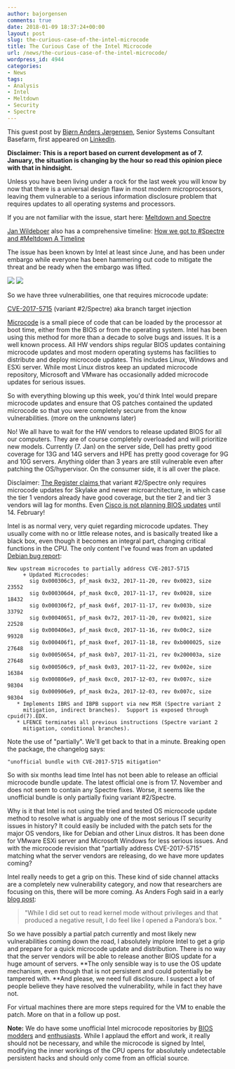 ```yaml
---
author: bajorgensen
comments: true
date: 2018-01-09 18:37:24+00:00
layout: post
slug: the-curious-case-of-the-intel-microcode
title: The Curious Case of the Intel Microcode
url: /news/the-curious-case-of-the-intel-microcode/
wordpress_id: 4944
categories:
- News
tags:
- Analysis
- Intel
- Meltdown
- Security
- Spectre
---
```


This guest post by [Bjørn Anders Jørgensen](https://twitter.com/bajorgensen), Senior Systems Consultant Basefarm, first appeared on [LinkedIn](https://www.linkedin.com/pulse/curious-case-intel-microcode-bjørn-anders-jørgensen/).

**Disclaimer: This is a report based on current development as of 7. January, the situation is changing by the hour so read this opinion piece with that in hindsight.**


Unless you have been living under a rock for the last week you will know by now that there is a universal design flaw in most modern microprocessors, leaving them vulnerable to a serious information disclosure problem that requires updates to all operating systems and processors.

If you are not familiar with the issue, start here: [Meltdown and Spectre](https://spectreattack.com)

[Jan Wildeboer](https://plus.google.com/+jwildeboer) also has a comprehensive timeline: [How we got to #Spectre and #Meltdown A Timeline](https://plus.google.com/+jwildeboer/posts/jj6a9JUaovP)

The issue has been known by Intel at least since June, and has been under embargo while everyone has been hammering out code to mitigate the threat and be ready when the embargo was lifted.

<!--more-->

![](/img/spectre-text-252x300.png) ![](/img/meltdown-text-154x300.png)


So we have three vulnerabilities, one that requires microcode update:

[CVE-2017-5715](https://cve.mitre.org/cgi-bin/cvename.cgi?name=CVE-2017-5715) (variant #2/Spectre) aka branch target injection

[Microcode](https://en.wikipedia.org/wiki/Microcode) is a small piece of code that can be loaded by the processor at boot time, either from the BIOS or from the operating system. Intel has been using this method for more than a decade to solve bugs and issues. It is a well known process. All HW vendors ships regular BIOS updates containing microcode updates and most modern operating systems has facilities to distribute and deploy microcode updates. This includes Linux, Windows and ESXi server. While most Linux distros keep an updated microcode repository, Microsoft and VMware has occasionally added microcode updates for serious issues.

So with everything blowing up this week, you'd think Intel would prepare microcode updates and ensure that OS patches contained the updated microcode so that you were completely secure from the know vulnerabilities. (more on the unknowns later)

No! We all have to wait for the HW vendors to release updated BIOS for all our computers. They are of course completely overloaded and will prioritize new models. Currently (7. Jan) on the server side, Dell has pretty good coverage for 13G and 14G servers and HPE has pretty good coverage for 9G and 10G servers. Anything older than 3 years are still vulnerable even after patching the OS/hypervisor. On the consumer side, it is all over the place.

Disclaimer: [The Register claims ](https://www.theregister.co.uk/2018/01/05/spectre_flaws_explained/)that variant #2/Spectre only requires microcode updates for Skylake and newer microarchitecture, in which case the tier 1 vendors already have good coverage, but the tier 2 and tier 3 vendors will lag for months. Even [Cisco is not planning BIOS updates](https://tools.cisco.com/security/center/content/CiscoSecurityAdvisory/cisco-sa-20180104-cpusidechannel) until 14. February!

Intel is as normal very, very quiet regarding microcode updates. They usually come with no or little release notes, and is basically treated like a black box, even though it becomes an integral part, changing critical functions in the CPU. The only content I've found was from an updated [Debian bug report](https://bugs.debian.org/cgi-bin/bugreport.cgi?bug=886367):



    New upstream microcodes to partially address CVE-2017-5715
         + Updated Microcodes:
           sig 0x000306c3, pf_mask 0x32, 2017-11-20, rev 0x0023, size 23552
           sig 0x000306d4, pf_mask 0xc0, 2017-11-17, rev 0x0028, size 18432
           sig 0x000306f2, pf_mask 0x6f, 2017-11-17, rev 0x003b, size 33792
           sig 0x00040651, pf_mask 0x72, 2017-11-20, rev 0x0021, size 22528
           sig 0x000406e3, pf_mask 0xc0, 2017-11-16, rev 0x00c2, size 99328
           sig 0x000406f1, pf_mask 0xef, 2017-11-18, rev 0xb000025, size 27648
           sig 0x00050654, pf_mask 0xb7, 2017-11-21, rev 0x200003a, size 27648
           sig 0x000506c9, pf_mask 0x03, 2017-11-22, rev 0x002e, size 16384
           sig 0x000806e9, pf_mask 0xc0, 2017-12-03, rev 0x007c, size 98304
           sig 0x000906e9, pf_mask 0x2a, 2017-12-03, rev 0x007c, size 98304
       * Implements IBRS and IBPB support via new MSR (Spectre variant 2
         mitigation, indirect branches).  Support is exposed through cpuid(7).EDX.
       * LFENCE terminates all previous instructions (Spectre variant 2
         mitigation, conditional branches).



Note the use of "partially". We'll get back to that in a minute. Breaking open the package, the changelog says:



    "unofficial bundle with CVE-2017-5715 mitigation"




So with six months lead time Intel has not been able to release an official microcode bundle update. The latest official one is from 17. November and does not seem to contain any Spectre fixes. Worse, it seems like the unofficial bundle is only partially fixing variant #2/Spectre.

Why is it that Intel is not using the tried and tested OS microcode update method to resolve what is arguably one of the most serious IT security issues in history? It could easily be included with the patch sets for the major OS vendors, like for Debian and other Linux distros. It has been done for VMware ESXi server and Microsoft Windows for less serious issues. And with the microcode revision that "partially address CVE-2017-5715" matching what the server vendors are releasing, do we have more updates coming?

Intel really needs to get a grip on this. These kind of side channel attacks are a completely new vulnerability category, and now that researchers are focusing on this, there will be more coming. As Anders Fogh said in a early [blog post](https://cyber.wtf/2017/07/28/negative-result-reading-kernel-memory-from-user-mode/):



<blockquote>"While I did set out to read kernel mode without privileges and that produced a negative result, I do feel like I opened a Pandora’s box. "</blockquote>



So we have possibly a partial patch currently and most likely new vulnerabilities coming down the road, I absolutely implore Intel to get a grip and prepare for a quick microcode update and distribution. There is no way that the server vendors will be able to release another BIOS update for a huge amount of servers. **The only sensible way is to use the OS update mechanism, even though that is not persistent and could potentially be tampered with. **And please, we need full disclosure. I suspect a lot of people believe they have resolved the vulnerability, while in fact they have not.

For virtual machines there are more steps required for the VM to enable the patch. More on that in a follow up post.

**Note:** We do have some unofficial Intel microcode repositories by [BIOS modders](https://www.win-raid.com/t3355f47-Intel-AMD-amp-VIA-CPU-Microcode-Repositories.html#msg45886) and [enthusiasts](https://vibsdepot.v-front.de/wiki/index.php/Cpu-microcode). While I applaud the effort and work, it really should not be necessary, and while the microcode is signed by Intel, modifying the inner workings of the CPU opens for absolutely undetectable persistent hacks and should only come from an official source.
